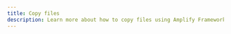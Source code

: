 ```yaml
---
title: Copy files
description: Learn more about how to copy files using Amplify Framework's storage category.
---
```


<inline-fragment platform="js" src="~/lib/storage/fragments/js/copy.md"></inline-fragment>
